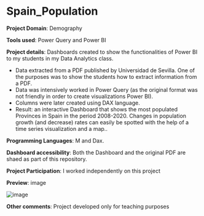 # Spain_Population

**Project Domain**: Demography

**Tools used**: Power Query and Power BI

**Project details**: Dashboards created to show the functionalities of Power BI to my students in my Data Analytics class.
  - Data extracted from a PDF published by Universidad de Sevilla. One of the purposes was to show the students how to extract information from a PDF.
  - Data was intensively worked in Power Query (as the original format was not friendly in order to create visualizations Power BI).
  - Columns were later created using DAX language.
  - Result: an interactive Dashboard that shows the most populated Provinces in Spain in the period 2008-2020. Changes in population growth (and decrease) rates can easily be spotted with the help of a time series visualization and a map..
  
**Programming Languages**: M and Dax.

**Dashboard accessibility**: Both the Dashboard and the original PDF are shaed as part of this repository.

**Project Participation**: I worked independently on this project

**Preview**: image

![image](https://user-images.githubusercontent.com/89322259/144965233-3b59c1b1-e279-48cb-9598-1c20a696b61f.png)


**Other comments**: Project developed only for teaching purposes
